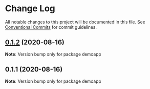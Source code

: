 # Change Log

All notable changes to this project will be documented in this file.
See [Conventional Commits](https://conventionalcommits.org) for commit guidelines.

## [0.1.2](https://github.com/MapColonies/shared-components/compare/demoapp@0.1.1...demoapp@0.1.2) (2020-08-16)

**Note:** Version bump only for package demoapp






## 0.1.1 (2020-08-16)

**Note:** Version bump only for package demoapp
